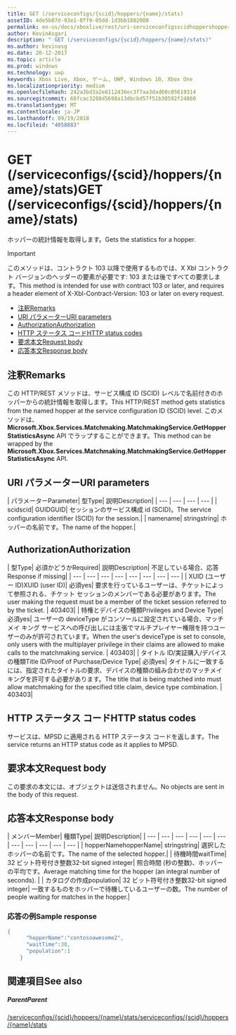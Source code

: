 ```yaml
---
title: GET (/serviceconfigs/{scid}/hoppers/{name}/stats)
assetID: 4de5b07d-93e1-8ff0-05dd-1d3bb1802088
permalink: en-us/docs/xboxlive/rest/uri-serviceconfigsscidhoppershoppernamestatsget.html
author: KevinAsgari
description: " GET (/serviceconfigs/{scid}/hoppers/{name}/stats)"
ms.author: kevinasg
ms.date: 20-12-2017
ms.topic: article
ms.prod: windows
ms.technology: uwp
keywords: Xbox Live, Xbox, ゲーム, UWP, Windows 10, Xbox One
ms.localizationpriority: medium
ms.openlocfilehash: 242a3bd3a2e6112436ec3f7aa3dad60c05619314
ms.sourcegitcommit: 68fcac3288d5698a13dbcbd57f51b30592f24860
ms.translationtype: MT
ms.contentlocale: ja-JP
ms.lasthandoff: 09/19/2018
ms.locfileid: "4058883"
---
```

# <a name="get-serviceconfigsscidhoppersnamestats"></a><span data-ttu-id="29289-104">GET (/serviceconfigs/{scid}/hoppers/{name}/stats)</span><span class="sxs-lookup"><span data-stu-id="29289-104">GET (/serviceconfigs/{scid}/hoppers/{name}/stats)</span></span>

<span data-ttu-id="29289-105">ホッパーの統計情報を取得します。</span><span class="sxs-lookup"><span data-stu-id="29289-105">Gets the statistics for a hopper.</span></span>

> [!IMPORTANT]
> <span data-ttu-id="29289-106">このメソッドは、コントラクト 103 以降で使用するものでは、X Xbl コントラクト バージョンのヘッダーの要素が必要です: 103 または後ですべての要求します。</span><span class="sxs-lookup"><span data-stu-id="29289-106">This method is intended for use with contract 103 or later, and requires a header element of X-Xbl-Contract-Version: 103 or later on every request.</span></span>

  * [<span data-ttu-id="29289-107">注釈</span><span class="sxs-lookup"><span data-stu-id="29289-107">Remarks</span></span>](#ID4ET)
  * [<span data-ttu-id="29289-108">URI パラメーター</span><span class="sxs-lookup"><span data-stu-id="29289-108">URI parameters</span></span>](#ID4E5)
  * [<span data-ttu-id="29289-109">Authorization</span><span class="sxs-lookup"><span data-stu-id="29289-109">Authorization</span></span>](#ID4EJB)
  * [<span data-ttu-id="29289-110">HTTP ステータス コード</span><span class="sxs-lookup"><span data-stu-id="29289-110">HTTP status codes</span></span>](#ID4E3C)
  * [<span data-ttu-id="29289-111">要求本文</span><span class="sxs-lookup"><span data-stu-id="29289-111">Request body</span></span>](#ID4EFD)
  * [<span data-ttu-id="29289-112">応答本文</span><span class="sxs-lookup"><span data-stu-id="29289-112">Response body</span></span>](#ID4EQD)

<a id="ID4ET"></a>


## <a name="remarks"></a><span data-ttu-id="29289-113">注釈</span><span class="sxs-lookup"><span data-stu-id="29289-113">Remarks</span></span>
<span data-ttu-id="29289-114">この HTTP/REST メソッドは、サービス構成 ID (SCID) レベルで名前付きのホッパーからの統計情報を取得します。</span><span class="sxs-lookup"><span data-stu-id="29289-114">This HTTP/REST method gets statistics from the named hopper at the service configuration ID (SCID) level.</span></span> <span data-ttu-id="29289-115">このメソッドは、 **Microsoft.Xbox.Services.Matchmaking.MatchmakingService.GetHopperStatisticsAsync** API でラップすることができます。</span><span class="sxs-lookup"><span data-stu-id="29289-115">This method can be wrapped by the **Microsoft.Xbox.Services.Matchmaking.MatchmakingService.GetHopperStatisticsAsync** API.</span></span>  
<a id="ID4E5"></a>


## <a name="uri-parameters"></a><span data-ttu-id="29289-116">URI パラメーター</span><span class="sxs-lookup"><span data-stu-id="29289-116">URI parameters</span></span>

| <span data-ttu-id="29289-117">パラメーター</span><span class="sxs-lookup"><span data-stu-id="29289-117">Parameter</span></span>| <span data-ttu-id="29289-118">型</span><span class="sxs-lookup"><span data-stu-id="29289-118">Type</span></span>| <span data-ttu-id="29289-119">説明</span><span class="sxs-lookup"><span data-stu-id="29289-119">Description</span></span>|
| --- | --- | --- | --- |
| <span data-ttu-id="29289-120">scid</span><span class="sxs-lookup"><span data-stu-id="29289-120">scid</span></span>| <span data-ttu-id="29289-121">GUID</span><span class="sxs-lookup"><span data-stu-id="29289-121">GUID</span></span>| <span data-ttu-id="29289-122">セッションのサービス構成 id (SCID)。</span><span class="sxs-lookup"><span data-stu-id="29289-122">The service configuration identifier (SCID) for the session.</span></span>|
| <span data-ttu-id="29289-123">name</span><span class="sxs-lookup"><span data-stu-id="29289-123">name</span></span>| <span data-ttu-id="29289-124">string</span><span class="sxs-lookup"><span data-stu-id="29289-124">string</span></span>| <span data-ttu-id="29289-125">ホッパーの名前です。</span><span class="sxs-lookup"><span data-stu-id="29289-125">The name of the hopper.</span></span>|

<a id="ID4EJB"></a>


## <a name="authorization"></a><span data-ttu-id="29289-126">Authorization</span><span class="sxs-lookup"><span data-stu-id="29289-126">Authorization</span></span>

| <span data-ttu-id="29289-127">型</span><span class="sxs-lookup"><span data-stu-id="29289-127">Type</span></span>| <span data-ttu-id="29289-128">必須かどうか</span><span class="sxs-lookup"><span data-stu-id="29289-128">Required</span></span>| <span data-ttu-id="29289-129">説明</span><span class="sxs-lookup"><span data-stu-id="29289-129">Description</span></span>| <span data-ttu-id="29289-130">不足している場合、応答</span><span class="sxs-lookup"><span data-stu-id="29289-130">Response if missing</span></span>|
| --- | --- | --- | --- | --- | --- | --- | --- |
| <span data-ttu-id="29289-131">XUID (ユーザー ID)</span><span class="sxs-lookup"><span data-stu-id="29289-131">XUID (user ID)</span></span>| <span data-ttu-id="29289-132">必須</span><span class="sxs-lookup"><span data-stu-id="29289-132">yes</span></span>| <span data-ttu-id="29289-133">要求を行っているユーザーは、チケットによって参照される、チケット セッションのメンバーである必要があります。</span><span class="sxs-lookup"><span data-stu-id="29289-133">The user making the request must be a member of the ticket session referred to by the ticket.</span></span> | <span data-ttu-id="29289-134">403</span><span class="sxs-lookup"><span data-stu-id="29289-134">403</span></span>|
| <span data-ttu-id="29289-135">特権とデバイスの種類</span><span class="sxs-lookup"><span data-stu-id="29289-135">Privileges and Device Type</span></span>| <span data-ttu-id="29289-136">必須</span><span class="sxs-lookup"><span data-stu-id="29289-136">yes</span></span>| <span data-ttu-id="29289-137">ユーザーの deviceType がコンソールに設定されている場合、マッチメイ キング サービスへの呼び出しには主張でマルチプレイヤー権限を持つユーザーのみが許可されています。</span><span class="sxs-lookup"><span data-stu-id="29289-137">When the user's deviceType is set to console, only users with the multiplayer privilege in their claims are allowed to make calls to the matchmaking service.</span></span> | <span data-ttu-id="29289-138">403</span><span class="sxs-lookup"><span data-stu-id="29289-138">403</span></span>|
| <span data-ttu-id="29289-139">タイトル ID/実証購入/デバイスの種類</span><span class="sxs-lookup"><span data-stu-id="29289-139">Title ID/Proof of Purchase/Device Type</span></span>| <span data-ttu-id="29289-140">必須</span><span class="sxs-lookup"><span data-stu-id="29289-140">yes</span></span>| <span data-ttu-id="29289-141">タイトルに一致するには、指定されたタイトルの要求、デバイスの種類の組み合わせのマッチメイ キングを許可する必要があります。</span><span class="sxs-lookup"><span data-stu-id="29289-141">The title that is being matched into must allow matchmaking for the specified title claim, device type combination.</span></span> | <span data-ttu-id="29289-142">403</span><span class="sxs-lookup"><span data-stu-id="29289-142">403</span></span>|

<a id="ID4E3C"></a>


## <a name="http-status-codes"></a><span data-ttu-id="29289-143">HTTP ステータス コード</span><span class="sxs-lookup"><span data-stu-id="29289-143">HTTP status codes</span></span>
<span data-ttu-id="29289-144">サービスは、MPSD に適用される HTTP ステータス コードを返します。</span><span class="sxs-lookup"><span data-stu-id="29289-144">The service returns an HTTP status code as it applies to MPSD.</span></span>  
<a id="ID4EFD"></a>


## <a name="request-body"></a><span data-ttu-id="29289-145">要求本文</span><span class="sxs-lookup"><span data-stu-id="29289-145">Request body</span></span>

<span data-ttu-id="29289-146">この要求の本文には、オブジェクトは送信されません。</span><span class="sxs-lookup"><span data-stu-id="29289-146">No objects are sent in the body of this request.</span></span>

<a id="ID4EQD"></a>


## <a name="response-body"></a><span data-ttu-id="29289-147">応答本文</span><span class="sxs-lookup"><span data-stu-id="29289-147">Response body</span></span>

| <span data-ttu-id="29289-148">メンバー</span><span class="sxs-lookup"><span data-stu-id="29289-148">Member</span></span>| <span data-ttu-id="29289-149">種類</span><span class="sxs-lookup"><span data-stu-id="29289-149">Type</span></span>| <span data-ttu-id="29289-150">説明</span><span class="sxs-lookup"><span data-stu-id="29289-150">Description</span></span>|
| --- | --- | --- | --- | --- | --- | --- | --- | --- | --- | --- |
| <span data-ttu-id="29289-151">hopperName</span><span class="sxs-lookup"><span data-stu-id="29289-151">hopperName</span></span>| <span data-ttu-id="29289-152">string</span><span class="sxs-lookup"><span data-stu-id="29289-152">string</span></span>| <span data-ttu-id="29289-153">選択したホッパーの名前です。</span><span class="sxs-lookup"><span data-stu-id="29289-153">The name of the selected hopper.</span></span>|
| <span data-ttu-id="29289-154">待機時間</span><span class="sxs-lookup"><span data-stu-id="29289-154">waitTime</span></span>| <span data-ttu-id="29289-155">32 ビット符号付き整数</span><span class="sxs-lookup"><span data-stu-id="29289-155">32-bit signed integer</span></span>| <span data-ttu-id="29289-156">照合時間 (秒の整数)、ホッパーの平均です。</span><span class="sxs-lookup"><span data-stu-id="29289-156">Average matching time for the hopper (an integral number of seconds).</span></span> |
| <span data-ttu-id="29289-157">カタログの作成</span><span class="sxs-lookup"><span data-stu-id="29289-157">population</span></span>| <span data-ttu-id="29289-158">32 ビット符号付き整数</span><span class="sxs-lookup"><span data-stu-id="29289-158">32-bit signed integer</span></span>| <span data-ttu-id="29289-159">一致するものをホッパーで待機しているユーザーの数。</span><span class="sxs-lookup"><span data-stu-id="29289-159">The number of people waiting for matches in the hopper.</span></span>|

<a id="ID4E1D"></a>


### <a name="sample-response"></a><span data-ttu-id="29289-160">応答の例</span><span class="sxs-lookup"><span data-stu-id="29289-160">Sample response</span></span>


```cpp
{
      "hopperName":"contosoawesome2",
      "waitTime":30,
      "population":1
    }


```


<a id="ID4EJE"></a>


## <a name="see-also"></a><span data-ttu-id="29289-161">関連項目</span><span class="sxs-lookup"><span data-stu-id="29289-161">See also</span></span>

<a id="ID4ELE"></a>


##### <a name="parent"></a><span data-ttu-id="29289-162">Parent</span><span class="sxs-lookup"><span data-stu-id="29289-162">Parent</span></span>  

[<span data-ttu-id="29289-163">/serviceconfigs/{scid}/hoppers/{name}/stats</span><span class="sxs-lookup"><span data-stu-id="29289-163">/serviceconfigs/{scid}/hoppers/{name}/stats</span></span>](uri-serviceconfigsscidhoppershoppernamestats.md)
